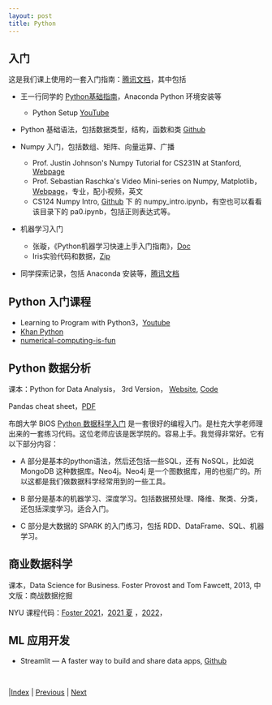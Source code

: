 ```yaml
---
layout: post
title: Python
---
```


## 入门

这是我们课上使用的一套入门指南：[腾讯文档](https://docs.qq.com/doc/DT2JmR21qTkNxekpu)，其中包括

- 王一行同学的 [Python基础指南](https://yishuai.github.io/bigalgo/exercise/python.docx)，Anaconda Python 环境安装等
  - Python Setup [YouTube](https://www.youtube.com/watch?v=WXdQs2Ps8do&ab_channel=%E6%9D%BE%E4%B8%8B)

- Python 基础语法，包括数据类型，结构，函数和类 [Github](https://github.com/cs124/python-tutorial/blob/master/index.md)

- Numpy 入门，包括数组、矩阵、向量运算、广播
    - Prof. Justin Johnson's Numpy Tutorial for CS231N at Stanford, [Webpage](http://cs231n.github.io/python-numpy-tutorial/)
    - Prof. Sebastian Raschka's Video Mini-series on Numpy, Matplotlib， [Webpage](https://sebastianraschka.com/blog/2020/numpy-intro.html)，专业，配小视频，英文
    - CS124 Numpy Intro, [Github](https://github.com/cs124/pa0-python-jupyter-tutorial) 下 的 numpy_intro.ipynb，有空也可以看看该目录下的 pa0.ipynb，包括正则表达式等。

- 机器学习入门
  - 张璇，《Python机器学习快速上手入门指南》，[Doc](https://yishuai.github.io/bigalgo/exercise/mllab.docx) 
  - Iris实验代码和数据，[Zip](https://yishuai.github.io/bigalgo/exercise/iris.zip)

- 同学探索记录，包括 Anaconda 安装等，[腾讯文档](https://docs.qq.com/doc/DT01ZaXpsck5IblJp)

## Python 入门课程

- Learning to Program with Python3，[Youtube](https://www.youtube.com/playlist?list=PLQVvvaa0QuDeAams7fkdcwOGBpGdHpXln)
- [Khan Python](https://www.khanacademy.org/computing/intro-to-python-fundamentals)
- [numerical-computing-is-fun](https://github.com/eka-foundation/numerical-computing-is-fun/tree/master)

## Python 数据分析

课本：Python for Data Analysis， 3rd Version， [Website](https://wesmckinney.com/book/), [Code](https://github.com/wesm/pydata-book)

Pandas cheat sheet，[PDF](https://pandas.pydata.org/Pandas_Cheat_Sheet.pdf)

布朗大学 BIOS [Python 数据科学入门](https://github.com/cliburn/bios-823-2021/tree/main/notebooks) 是一套很好的编程入门。是杜克大学老师理出来的一套练习代码。这位老师应该是医学院的。容易上手。我觉得非常好。它有以下部分内容：

- A 部分是基本的python语法，然后还包括一些SQL，还有 NoSQL，比如说 MongoDB 这种数据库。Neo4j。Neo4j 是一个图数据库，用的也挺广的。所以这都是我们做数据科学经常用到的一些工具。

- B 部分是基本的机器学习、深度学习。包括数据预处理、降维、聚类、分类，还包括深度学习。适合入门。

- C 部分是大数据的 SPARK 的入门练习，包括 RDD、DataFrame、SQL、机器学习。

## 商业数据科学

课本，Data Science for Business. Foster Provost and Tom Fawcett, 2013, 中文版：商战数据挖掘

NYU 课程代码：[Foster 2021](https://github.com/bwolfson2/dsclass2022)，[2021 夏](https://github.com/bwolfson2/data_biz_2021) ，[2022](https://github.com/bwolfson2/dsclass2022)，

## ML 应用开发

- Streamlit — A faster way to build and share data apps, [Github](https://github.com/streamlit/streamlit) 

<br/>

|[Index](./) | [Previous](20-coding) | [Next](25-dl)
